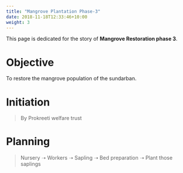 ```yaml
---
title: "Mangrove Plantation Phase-3"
date: 2018-11-18T12:33:46+10:00
weight: 3
---
```


This page is dedicated for the story of **Mangrove Restoration phase 3**.

# Objective
To restore the mangrove population of the sundarban. 

# Initiation
> By Prokreeti welfare trust

# Planning
> Nursery ➝ Workers ➝ Sapling ➝ Bed preparation ➝ Plant those saplings